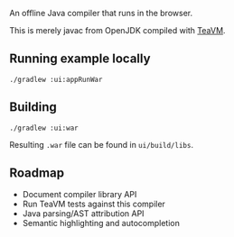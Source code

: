 An offline Java compiler that runs in the browser.

This is merely javac from OpenJDK compiled with [TeaVM](https://teavm.org).


## Running example locally

```
./gradlew :ui:appRunWar
```

## Building

```
./gradlew :ui:war
```

Resulting `.war` file can be found in `ui/build/libs`. 


## Roadmap

* Document compiler library API
* Run TeaVM tests against this compiler
* Java parsing/AST attribution API
* Semantic highlighting and autocompletion
